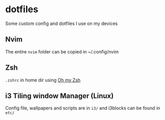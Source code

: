 # dotfiles

Some custom config and dotfiles I use on my devices

## Nvim

The entire `nvim` folder can be copied in ~/.config/nvim 

## Zsh

`.zshrc` in home dir using [Oh my Zsh](https://ohmyz.sh)

## i3 Tiling window Manager (Linux)

Config file, wallpapers and scripts are in `i3/` and i3blocks can be found in `etc/`


